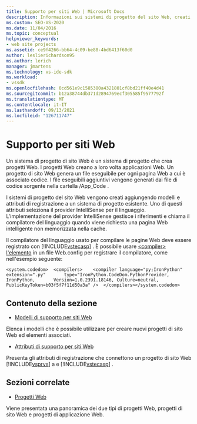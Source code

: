```yaml
---
title: Supporto per siti Web | Microsoft Docs
description: Informazioni sui sistemi di progetto del sito Web, creati aggiungendo modelli e attributi di registrazione a un sistema di progetto esistente.
ms.custom: SEO-VS-2020
ms.date: 11/04/2016
ms.topic: conceptual
helpviewer_keywords:
- web site projects
ms.assetid: ce9f4266-bb64-4c09-be88-4bd6413f60d0
author: leslierichardson95
ms.author: lerich
manager: jmartens
ms.technology: vs-ide-sdk
ms.workload:
- vssdk
ms.openlocfilehash: 0cd561e9c1585380a4321801cf8bd21ff40e4d41
ms.sourcegitcommit: b12a38744db371d2894769ecf305585f9577792f
ms.translationtype: MT
ms.contentlocale: it-IT
ms.lasthandoff: 09/13/2021
ms.locfileid: "126711747"
---
```

# <a name="web-site-support"></a>Supporto per siti Web
Un sistema di progetto di sito Web è un sistema di progetto che crea progetti Web. I progetti Web creano a loro volta applicazioni Web. Un progetto di sito Web genera un file eseguibile per ogni pagina Web a cui è associato codice. I file eseguibili aggiuntivi vengono generati dai file di codice sorgente nella cartella /App_Code .

 I sistemi di progetto del sito Web vengono creati aggiungendo modelli e attributi di registrazione a un sistema di progetto esistente. Uno di questi attributi seleziona il provider IntelliSense per il linguaggio. L'implementazione del provider IntelliSense gestisce i riferimenti e chiama il compilatore del linguaggio quando viene richiesta una pagina Web intelligente non memorizzata nella cache.

 Il compilatore del linguaggio usato per compilare le pagine Web deve essere registrato con [!INCLUDE[vstecasp](../../code-quality/includes/vstecasp_md.md)] . È possibile usare [ \<compiler> l'elemento](/dotnet/framework/configure-apps/file-schema/compiler/compiler-element) in un file Web.config per registrare il compilatore, come nell'esempio seguente:

```
<system.codedom>  <compilers>    <compiler language="py;IronPython" extension=".py"       type="IronPython.CodeDom.PythonProvider, IronPython,       Version=1.0.2391.18146, Culture=neutral,       PublicKeyToken=b03f5f7f11d50a3a" />  </compilers></system.codedom>
```

## <a name="in-this-section"></a>Contenuto della sezione
- [Modelli di supporto per siti Web](../../extensibility/internals/web-site-support-templates.md)

 Elenca i modelli che è possibile utilizzare per creare nuovi progetti di sito Web ed elementi associati.

- [Attributi di supporto per siti Web](../../extensibility/internals/web-site-support-attributes.md)

 Presenta gli attributi di registrazione che connettono un progetto di sito Web [!INCLUDE[vsprvs](../../code-quality/includes/vsprvs_md.md)] a e [!INCLUDE[vstecasp](../../code-quality/includes/vstecasp_md.md)] .

## <a name="related-sections"></a>Sezioni correlate
- [Progetti Web](../../extensibility/internals/web-projects.md)

 Viene presentata una panoramica dei due tipi di progetti Web, progetti di sito Web e progetti di applicazione Web.
